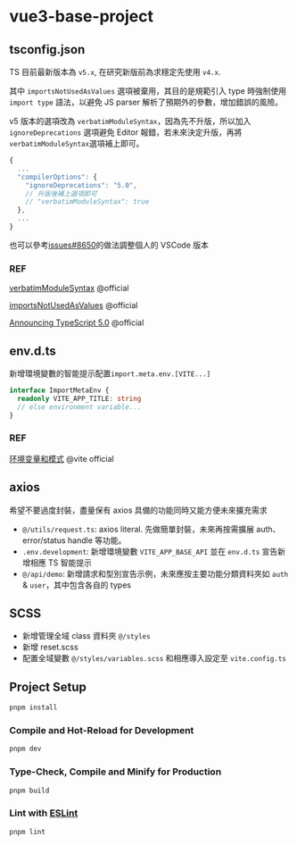 # vue3-base-project

## tsconfig.json

TS 目前最新版本為 `v5.x`, 在研究新版前為求穩定先使用 `v4.x`.

其中 `importsNotUsedAsValues` 選項被棄用，其目的是規範引入 type 時強制使用 `import type` 語法，以避免 JS parser 解析了預期外的參數，增加錯誤的風險。

v5 版本的選項改為 `verbatimModuleSyntax`，因為先不升版，所以加入`ignoreDeprecations` 選項避免 Editor 報錯，若未來決定升版，再將`verbatimModuleSyntax`選項補上即可。

```typescript
{
  ...
  "compilerOptions": {
    "ignoreDeprecations": "5.0",
    // 升版後補上選項即可
    // "verbatimModuleSyntax": true
  },
  ...
}
```

也可以參考[issues#8650](https://github.com/sveltejs/kit/issues/8650#issuecomment-1402987777)的做法調整個人的 VSCode 版本

### REF

[verbatimModuleSyntax](https://www.typescriptlang.org/tsconfig#verbatimModuleSyntax) @official

[importsNotUsedAsValues](https://www.typescriptlang.org/tsconfig#importsNotUsedAsValues) @official

[Announcing TypeScript 5.0](https://devblogs.microsoft.com/typescript/announcing-typescript-5-0/) @official

## env.d.ts

新增環境變數的智能提示配置`import.meta.env.[VITE...]`

```typescript
interface ImportMetaEnv {
  readonly VITE_APP_TITLE: string
  // else environment variable...
}
```

### REF

[环境变量和模式](https://cn.vitejs.dev/guide/env-and-mode.html#env-variables-and-modes) @vite official

## axios

希望不要過度封裝，盡量保有 axios 具備的功能同時又能方便未來擴充需求

- `@/utils/request.ts`: axios literal. 先做簡單封裝，未來再按需擴展 auth、error/status handle 等功能。
- `.env.development`: 新增環境變數 `VITE_APP_BASE_API` 並在 `env.d.ts` 宣告新增相應 TS 智能提示
- `@/api/demo`: 新增請求和型別宣告示例，未來應按主要功能分類資料夾如 `auth` & `user`，其中包含各自的 types

## SCSS

- 新增管理全域 class 資料夾 `@/styles`
- 新增 reset.scss
- 配置全域變數 `@/styles/variables.scss` 和相應導入設定至 `vite.config.ts`

## Project Setup

```sh
pnpm install
```

### Compile and Hot-Reload for Development

```sh
pnpm dev
```

### Type-Check, Compile and Minify for Production

```sh
pnpm build
```

### Lint with [ESLint](https://eslint.org/)

```sh
pnpm lint
```
